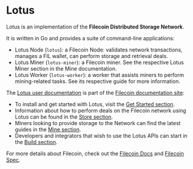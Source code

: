 # Lotus

Lotus is an implementation of the **Filecoin Distributed Storage Network**.

It is written in Go and provides a suite of command-line applications:

- Lotus Node (`lotus`): a Filecoin Node: validates network transactions, manages a FIL wallet, can perform storage and retrieval deals.
- Lotus Miner (`lotus-miner`): a Filecoin miner. See the respective Lotus Miner section in the Mine documentation.
- Lotus Worker (`lotus-worker`): a worker that assists miners to perform mining-related tasks. See its respective guide for more information.

The [Lotus user documentation](https://lotus.filecoin.io/lotus/get-started/what-is-lotus/) is part of the [Filecoin documentation site](https://lotus.filecoin.io):

* To install and get started with Lotus, visit the [Get Started section](https://lotus.filecoin.io/lotus/install/prerequisites/).
* Information about how to perform deals on the Filecoin network using Lotus can be found  in the [Store section](https://lotus.filecoin.io/tutorials/lotus/store-and-retrieve/store-data/).
* Miners looking to provide storage to the Network can find the latest guides in the [Mine section](https://lotus.filecoin.io/tutorials/lotus-miner/run-a-miner/).
* Developers and integrators that wish to use the Lotus APIs can start in the [Build section](https://lotus.filecoin.io/tutorials/lotus/build-with-lotus-api/).

For more details about Filecoin, check out the [Filecoin Docs](https://lotus.filecoin.io) and [Filecoin Spec](https://spec.filecoin.io/).

